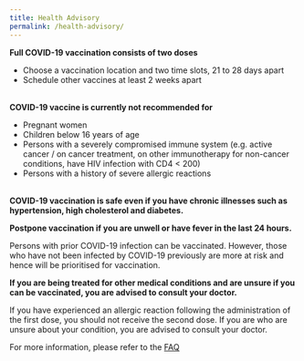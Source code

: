 ```yaml
---
title: Health Advisory
permalink: /health-advisory/
---
```


**Full COVID-19 vaccination consists of two doses**

- Choose a vaccination location and two time slots, 21 to 28 days apart
- Schedule other vaccines at least 2 weeks apart
  <br/>
  <br/>

**COVID-19 vaccine is currently not recommended for**

- Pregnant women
- Children below 16 years of age
- Persons with a severely compromised immune system (e.g. active cancer / on cancer treatment, on other immunotherapy for non-cancer conditions, have HIV infection with CD4 < 200)
- Persons with a history of severe allergic reactions
  <br/>
  <br/>

**COVID-19 vaccination is safe even if you have chronic illnesses such as hypertension, high cholesterol and diabetes.**

**Postpone vaccination if you are unwell or have fever in the last 24 hours.**

Persons with prior COVID-19 infection can be vaccinated. However, those who have not been infected by COVID-19 previously are more at risk and hence will be prioritised for vaccination.

**If you are being treated for other medical conditions and are unsure if you can be vaccinated, you are advised to consult your doctor.**

If you have experienced an allergic reaction following the administration of the first dose, you
should not receive the second dose. If you are who are unsure about your condition, you are
advised to consult your doctor.

For more information, please refer to the [FAQ](/faq)